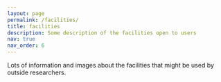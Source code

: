 ```yaml
---
layout: page
permalink: /facilities/
title: facilities
description: Some description of the facilities open to users
nav: true
nav_order: 6
---
```


Lots of information and images about the facilities that might be used by outside researchers.  

